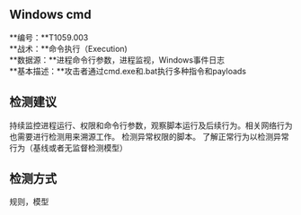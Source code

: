 ## Windows cmd  
**编号：**T1059.003  
**战术：**命令执行（Execution)  
**数据源：**进程命令行参数，进程监视，Windows事件日志  
**基本描述：**攻击者通过cmd.exe和.bat执行多种指令和payloads  
## 检测建议  
持续监控进程运行、权限和命令行参数，观察脚本运行及后续行为。相关网络行为也需要进行检测用来溯源工作。
检测异常权限的脚本。
了解正常行为以检测异常行为（基线或者无监督检测模型）  
## 检测方式  
规则，模型